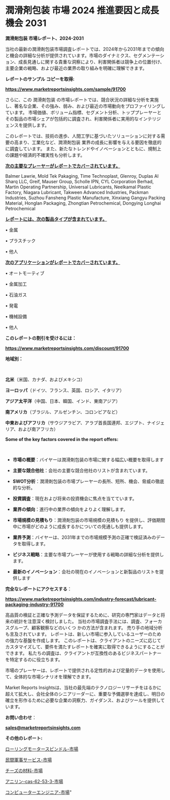 # 潤滑剤包装 市場 2024 推進要因と成長機会 2031

<strong>潤滑剤包装 市場レポート、2024-2031</strong>

当社の最新の潤滑剤包装市場調査レポートでは、2024年から2031年までの傾向と機会の詳細な分析が提供されています。市場のダイナミクス、セグメンテーション、成長見通しに関する貴重な洞察により、利害関係者は競争上の位置付け、主要企業の戦略、および最近の業界の取り組みを明確に理解できます。



<strong>レポートのサンプル コピーを取得:</strong> <a href=https://www.marketreportsinsights.com/sample/91700>

<strong><u>https://www.marketreportsinsights.com/sample/91700</u></strong></a>

さらに、この 潤滑剤包装 の市場レポートでは、競合状況の詳細な分析を実施し、著名な企業、その強み、弱み、および最近の市場動向をプロファイリングしています。 市場価値、ボリューム指標、セグメント分析、トッププレーヤーとその製品の市場シェアが包括的に調査され、利害関係者に実用的なインテリジェンスを提供します。

このレポートでは、技術の進歩、人間工学に基づいたソリューションに対する需要の高まり、工業化など、潤滑剤包装 業界の成長に影響を与える要因を徹底的に調査しています。 また、新たなトレンドやイノベーションとともに、規制上の課題や経済的不確実性も分析します。



<strong><u>次の主要なプレーヤーがレポートでカバーされています。</u></strong>

Balmer Lawrie, Mold Tek Pakaging, Time Technoplast, Glenroy, Duplas Al Sharq LLC, Greif, Mauser Group, Scholle IPN, CYL Corporation Berhad, Martin Operating Partnership, Universal Lubricants, Neelkamal Plastic Factory, Niagara Lubricant, Takween Advanced Industries, Packman Industries, Suzhou Fansheng Plastic Manufacture, Xinxiang Gangyu Packing Material, Honglan Packaging, Zhongtian Petrochemical, Dongying Longhai Petrochemical



<strong><u><b>レポートには、次の製品タイプが含まれています。</b></u></strong>

• 金属

• プラスチック

• 他人



<strong><u><b>次のアプリケーションがレポートでカバーされています。</b></u></strong>

• オートモーティブ

• 金属加工

• 石油ガス

• 発電

• 機械設備

• 他人



<strong><b>このレポートの割引を受けるには：</b></strong>

<a href=https://www.marketreportsinsights.com/discount/91700>

<strong><u>https://www.marketreportsinsights.com/discount/91700</u></strong></a>



<strong>地域別：</strong>

<strong> </strong>



<strong>北米</strong>（米国、カナダ、およびメキシコ）



<strong>ヨーロッパ</strong>（ドイツ、フランス、英国、ロシア、イタリア）



<strong>アジア太平洋</strong>（中国、日本、韓国、インド、東南アジア）



<strong>南アメリカ</strong>（ブラジル、アルゼンチン、コロンビアなど）



<strong>中東およびアフリカ</strong>（サウジアラビア、アラブ首長国連邦、エジプト、ナイジェリア、および南アフリカ）



<strong>Some of the key factors covered in the report offers:</strong>

<strong> </strong>
<ul>
  <li>

<strong>市場の概要</strong>：バイヤーは潤滑剤包装の市場に関する幅広い概要を取得します</li>
  <li>

<strong>主要な競合他社</strong>：会社の主要な競合他社のリストが含まれています。</li>
  <li>

<strong>SWOT分析</strong>：潤滑剤包装の市場プレーヤーの長所、短所、機会、脅威の徹底的な分析。</li>
  <li>

<strong>投資調査</strong>：現在および将来の投資機会に焦点を当てています。</li>
  <li>

<strong>業界の傾向</strong>：進行中の業界の傾向をよりよく理解します。</li>
  <li>

<strong>市場規模の見積もり</strong>：潤滑剤包装の市場規模の見積もり を提供し、評価期間中に市場がどのように成長するかについての見通しも提供します。</li>
  <li>

<strong>業界予測</strong>：バイヤーは、2031年までの市場規模予測の正確で検証済みのデータを取得します。</li>
  <li>

<strong>ビジネス戦略</strong>：主要な市場プレーヤーが使用する戦略の詳細な分析を提供します。</li>
  <li>

<strong>最新のイノベーション</strong>：会社の現在のイノベーションと新製品のリストを提供します</li>
</ul>


<strong>完全なレポートにアクセスする</strong>：

<a href=https://www.marketreportsinsights.com/industry-forecast/lubricant-packaging-industry-91700>

<strong><u>https://www.marketreportsinsights.com/industry-forecast/lubricant-packaging-industry-91700</u></strong></a>

高品質の検証と正確な予測データを保証するために、研究の専門家はデータと将来の統計を注意深く検討しました。 当社の市場調査手法には、調査、フォーカスグループ、顧客観察などのいくつ かの方法が含まれます。 売り手の地域分析も言及されています。 レポートは、新しい市場に参入しているユーザーのための強力な基盤を作成します。 このレポートは、クライアントのニーズに応じてカスタマイズして、要件を満たすレポートを確実に取得できるようにすることができます。 私たちの調査は、クライアントが互換性のあるビジネスパートナーを特定するのに役立ちます。

市場のプレーヤーは、レポートで提供される定性的および定量的データを使用して、全体的な市場シナリオを理解できます。

Market Reports Insightsは、当社の最先端のテクノロジーリサーチをはるかに超えて拡大し、会社全体のシニアリーダーに、重要な予備選挙を達成し、明日の確立を形作るために必要な企業の洞察力、ガイダンス、およびツールを提供しています。



<strong><b>お問い合わせ</b></strong>：

<a href=mailto:sales@marketreportsinsights.com>

<strong><u>sales@marketreportsinsights.com</u></strong></a>



<strong>その他のレポート:</strong>

<a href=https://www.linkedin.com/pulse/ローリングモータースピンドル-市場-2023-最新の-cagr-および成長分析-zgzef/>ローリングモータースピンドル-市場</a>

<a href=https://www.linkedin.com/pulse/民間軍事サービス-市場-2023-年のダイナミクスとビジネストレンド-2030-hlexf/>民間軍事サービス-市場</a>

<a href=https://www.linkedin.com/pulse/チーズの材料-市場-2023-swot-分析と成長率-2030-pr-news-hub-dgpuf/>チーズの材料-市場</a>

<a href=https://www.linkedin.com/pulse/アニリン-cas-62-53-3-市場-2023-総利益と主要ベンダー-8tnof/>アニリン-cas-62-53-3-市場</a>

<a href=https://www.linkedin.com/pulse/コンピューターエンジニア-市場-2023-年のダイナミクスとビジネストレンド-xw86f/>コンピューターエンジニア-市場</a>"

